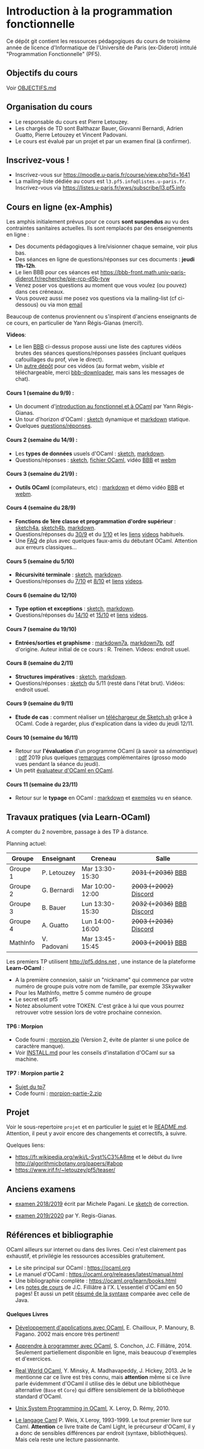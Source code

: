 # Introduction à la programmation fonctionnelle

Ce dépôt git contient les ressources pédagogiques du cours de troisième
année de licence d'Informatique de l'Université de Paris (ex-Diderot) intitulé
"Programmation Fonctionnelle" (PF5).

## Objectifs du cours

Voir [OBJECTIFS.md](OBJECTIFS.md)

## Organisation du cours

- Le responsable du cours est Pierre Letouzey. 
- Les chargés de TD sont Balthazar Bauer, Giovanni Bernardi, Adrien Guatto, Pierre Letouzey et Vincent Padovani.
- Le cours est évalué par un projet et par un examen final (à confirmer).

## Inscrivez-vous !

- Inscrivez-vous sur https://moodle.u-paris.fr/course/view.php?id=1641
- La mailing-liste dédiée au cours est `l3.pf5.info@listes.u-paris.fr`. Inscrivez-vous via https://listes.u-paris.fr/wws/subscribe/l3.pf5.info


## Cours en ligne (ex-Amphis)

Les amphis initialement prévus pour ce cours **sont suspendus** au vu des contraintes sanitaires actuelles.
Ils sont remplacés par des enseignements en ligne :
  - Des documents pédagogiques à lire/visionner chaque semaine, voir plus bas.
  - Des séances en ligne de questions/réponses sur ces documents : **jeudi 11h-12h**.
  - Le lien BBB pour ces séances est https://bbb-front.math.univ-paris-diderot.fr/recherche/pie-rcp-d5b-tvw
  - Venez poser vos questions au moment que vous voulez (ou pouvez) dans ces créneaux.
  - Vous pouvez aussi me posez vos questions via la mailing-list (cf ci-dessous) ou via mon [email](http://www.irif.fr/~letouzey)

Beaucoup de contenus proviennent ou s'inspirent d'anciens enseignants de ce cours, en particulier de Yann Régis-Gianas (merci!).

**Videos**:
  - Le lien [BBB](https://bbb-front.math.univ-paris-diderot.fr/recherche/pie-rcp-d5b-tvw) ci-dessus propose aussi une liste des captures vidéos brutes des séances questions/réponses passées (incluant quelques cafouillages du prof, vive le direct).
  - Un [autre dépôt](https://www.irif.fr/~letouzey/pf5/videos) pour ces vidéos (au format webm, visible *et* téléchargeable, merci [bbb-downloader](https://github.com/trahay/bbb-downloader), mais sans les messages de chat).

#### Cours 1 (semaine du 9/9) :
  - Un document d'[introduction au fonctionnel et à OCaml](slides/cours-01-yann.pdf) par Yann Régis-Gianas. 
  - Un tour d'horizon d'OCaml : [sketch](https://sketch.sh/s/H3xyXu6P3YdaHMqOVYXq6b/) dynamique et [markdown](slides/cours-01-tour.md) statique.
  - Quelques [questions/réponses](faq/faq1.md).

#### Cours 2 (semaine du 14/9) :
  - Les **types de données** usuels d'OCaml : [sketch](https://sketch.sh/s/RjxDVUFPNMiZqKxDtzdezN/), [markdown](slides/cours-02-types.md).
  - Questions/réponses : [sketch](https://sketch.sh/s/nhihzKwLxmobjB0TDbEeKk/), [fichier OCaml](faq/faq2.ml), vidéo [BBB](https://bbb-front.math.univ-paris-diderot.fr/recherche/pie-rcp-d5b-tvw) et [webm](https://www.irif.fr/~letouzey/pf5/videos)

#### Cours 3 (semaine du 21/9) :
  - **Outils OCaml** (compilateurs, etc) : [markdown](slides/cours-03-outils.md) et démo vidéo [BBB](https://bbb-front.math.univ-paris-diderot.fr/recherche/pie-rcp-d5b-tvw) et [webm](https://www.irif.fr/~letouzey/pf5/videos).

#### Cours 4 (semaine du 28/9)
  - **Fonctions de 1ère classe et programmation d'ordre supérieur** : [sketch4a](https://sketch.sh/s/XjV2RE6tIUAJkvdfQ1rgFN/), [sketch4b](https://sketch.sh/s/tDqsDWq7jwLNCLPX3mzky7/), [markdown](slides/cours-04-fun.md).
  - Questions/réponses du [30/9](https://sketch.sh/s/iHoll1bLeBUb3LCn5Hw22U/) et du [1/10](https://sketch.sh/s/JFcq7Uv7yfl5BtcobMwcWe/) et les [liens](https://bbb-front.math.univ-paris-diderot.fr/recherche/pie-rcp-d5b-tvw) [videos](https://www.irif.fr/~letouzey/pf5/videos) habituels.
  - Une [FAQ](faq/faq3.md) de plus avec quelques faux-amis du débutant OCaml. Attention aux erreurs classiques...

#### Cours 5 (semaine du 5/10)
  - **Récursivité terminale** : [sketch](https://sketch.sh/s/6k9ft6DS3nA6xQjVNa4v1g/), [markdown](slides/cours-05-tailrec.md).
  - Questions/réponses du [7/10](https://sketch.sh/s/PFfSXHi1Swq166PNO4W7lK/) et [8/10](https://sketch.sh/s/xqq4NfSAyoChnDhjTGemTS/) et [liens](https://bbb-front.math.univ-paris-diderot.fr/recherche/pie-rcp-d5b-tvw) [videos](https://www.irif.fr/~letouzey/pf5/videos).

#### Cours 6 (semaine du 12/10)
  - **Type option et exceptions** : [sketch](https://sketch.sh/s/LNYzzbJLVpKgRIEYW5l2pM/), [markdown](slides/cours-06-exn.md).
  - Questions/réponses du [14/10](https://sketch.sh/s/pmgQm3hZcaHFMIEZuuNEZT/) et [15/10](https://sketch.sh/s/ntcctHLxV6FYVAXN4epFaL/) et [liens](https://bbb-front.math.univ-paris-diderot.fr/recherche/pie-rcp-d5b-tvw) [videos](https://www.irif.fr/~letouzey/pf5/videos).

#### Cours 7 (semaine du 19/10)
  - **Entrées/sorties et graphisme** : [markdown7a](slides/cours-07a-io.md), [markdown7b](slides/cours-07b-graphics.md), [pdf](slides/cours-07-io-graphics.pdf) d'origine. Auteur initial de ce cours : R. Treinen. Videos: endroit usuel.

#### Cours 8 (semaine du 2/11)
  - **Structures impératives** : [sketch](https://sketch.sh/s/odCwxaMbe7e5NxgNAboW9e/), [markdown](slides/cours-08-imperatif.md).
  - Questions/réponses : [sketch](https://sketch.sh/s/eXCDqJMy5xpRRRVoSKbRuP/) du 5/11 (resté dans l'état brut). Vidéos: endroit usuel.

#### Cours 9 (semaine du 9/11)
  - **Etude de cas** : comment réaliser un [téléchargeur de Sketch.sh](https://github.com/letouzey/sketch-downloader/blob/master/getsketch.ml) grâce à OCaml. Code à regarder, plus d'explication dans la video du jeudi 12/11.
  
#### Cours 10 (semaine du 16/11)
  - Retour sur **l'évaluation** d'un programme OCaml (à savoir sa *sémantique*) : [pdf](slides/2019/cours-06.pdf) 2019 plus quelques [remarques](slides/cours-10-eval.md) complémentaires (grosso modo vues pendant la séance du jeudi).
  - Un petit [évaluateur d'OCaml en OCaml](slides/cours-10).

#### Cours 11 (semaine du 23/11)
  - Retour sur le **typage** en OCaml : [markdown](slides/cours-11-typage.md) et [exemples](slides/cours-11-typage.ml) vu en séance.


## Travaux pratiques (via Learn-OCaml)

A compter du 2 novembre, passage à des TP à distance.

Planning actuel:

| Groupe   | Enseignant  | Creneau         | Salle        |
|----------|-------------|-----------------|--------------|
| Groupe 1 | P. Letouzey | Mar 13:30-15:30 | ~~2031 (+2036)~~ [BBB](https://bbb-front.math.univ-paris-diderot.fr/recherche/pie-m7s-reo-mzs) |
| Groupe 2 | G. Bernardi | Mar 10:00-12:00 | ~~2003 (+2002)~~ [Discord](https://discord.gg/qd4tjJhA) |
| Groupe 3 | B. Bauer    | Lun 13:30-15:30 | ~~2032 (+2036)~~ [BBB](https://bbb-front.math.univ-paris-diderot.fr/recherche/bau-j1j-vu2-2ne) [Discord](https://discord.gg/UEQFGRA3h6)|
| Groupe 4 | A. Guatto   | Lun 14:00-16:00 | ~~2003 (+2036)~~ [Discord](https://discord.gg/5SR3TfvkbT) |
| MathInfo | V. Padovani | Mar 13:45-15:45 | ~~2003 (+2001)~~ [BBB](https://bbb-front.math.univ-paris-diderot.fr/recherche/vin-3pn-fce-cgh) |

Les premiers TP utilisent http://pf5.ddns.net , une instance de la plateforme **Learn-OCaml** : 
- A la première connexion, saisir un "nickname" qui commence par votre numéro de groupe puis votre nom de famille, par exemple 3Skywalker
- Pour les MathInfo, mettre 5 comme numéro de groupe
- Le secret est pf5
- Notez absolument votre TOKEN. C'est grâce à lui que vous pourrez retrouver votre session lors de votre prochaine connexion.

#### TP6 : Morpion

- Code fourni : [morpion.zip](tp/morpion.zip) (Version 2, évite de planter si une police de caractère manque).
- Voir [INSTALL.md](INSTALL.md) pour les conseils d'installation d'OCaml sur sa machine.

#### TP7 : Morpion partie 2

- [Sujet du tp7](tp/tp7.pdf)
- Code fourni : [morpion-partie-2.zip](tp/morpion-partie-2.zip)

## Projet

Voir le sous-repertoire `projet` et en particulier le [sujet](projet/projet.pdf) et le [README.md](projet/README.md).
Attention, il peut y avoir encore des changements et correctifs, à suivre.

Quelques liens:
  - https://fr.wikipedia.org/wiki/L-Syst%C3%A8me et le début du livre http://algorithmicbotany.org/papers/#abop
  - https://www.irif.fr/~letouzey/pf5/teaser/

## Anciens examens

- [examen 2018/2019](exams/examen1819.pdf) écrit par Michele Pagani.
  Le [sketch](https://sketch.sh/s/dgfrHHkNzdUuf3VYTRO3Vy/) de correction.

- [examen 2019/2020](exams/examen1920.pdf) par Y. Regis-Gianas.

## Références et bibliographie

OCaml ailleurs sur internet ou dans des livres. Ceci n'est clairement pas exhaustif, et privilégie les ressources accessibles gratuitement.

- Le site principal sur OCaml : https://ocaml.org
- Le manuel d'OCaml : https://ocaml.org/releases/latest/manual.html
- Une bibliographie complète : https://ocaml.org/learn/books.html
- Les [notes de cours](http://www.enseignement.polytechnique.fr/profs/informatique/Jean-Christophe.Filliatre/14-15/INF549/ocaml.pdf) de J.C. Filliâtre à l'X. L'essentiel d'OCaml en 50 pages!
  Et aussi un petit [résumé de la syntaxe](http://www.enseignement.polytechnique.fr/profs/informatique/Jean-Christophe.Filliatre/14-15/INF549/memo-java-ocaml.pdf) comparée avec celle de Java.

#### Quelques Livres

- [Développement d'applications avec OCaml](https://www-apr.lip6.fr/~chaillou/Public/DA-OCAML/index.html), E. Chailloux, P. Manoury, B. Pagano. 2002 mais encore très pertinent!

- [Apprendre à programmer avec OCaml](http://programmer-avec-ocaml.lri.fr/), S. Conchon, J.C. Filliâtre, 2014. Seulement partiellement disponible en ligne, mais beaucoup d'exemples et d'exercices.

- [Real World OCaml](https://dev.realworldocaml.org/), Y. Minsky, A. Madhavapeddy, J. Hickey, 2013. Je le mentionne car ce livre est très connu, mais **attention** même si ce livre parle évidemment d'OCaml il utilise dès le début une bibliothèque alternative (`Base` et `Core`) qui diffère sensiblement de la bibliothèque standard d'OCaml.

- [Unix System Programming in OCaml](http://ocaml.github.io/ocamlunix/), X. Leroy, D. Rémy, 2010.

- [Le langage Caml](http://caml.inria.fr/pub/distrib/books/llc.pdf) P. Weis, X Leroy, 1993-1999.
  Le tout premier livre sur Caml. **Attention** ce livre traite de Caml Light, le précurseur d'OCaml, il y a donc de sensibles différences par endroit (syntaxe, bibliothèques). Mais cela reste une lecture passionnante.
